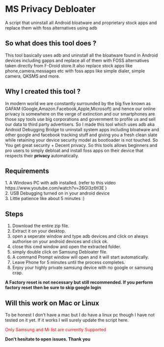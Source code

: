 # MS Privacy Debloater
A script that uninstall all Android bloatware and proprietary stock apps and replace them with foss alternatives using adb


<h2> So what does this tool does ? </h2>
 This tool basically uses adb and uninstall all the bloatware found in Android devices including gapps and replace all of them
 with FOSS alternatives taken directly from F-Droid store.It also replace stock apps like phone,camera,messages etc with foss apps 
 like simple dialer, simple camera, QKSMS and more.

<h2> Why I created this tool ? </h2>
 In modern world we are constantly surrounded by the big five known as GAFAM (Google,Amazon.Facebook,Apple,Microsoft) and hence
 our online privacy is somewhere on the verge of extinction and our smartphones are those spy tools use big corporations and
 government to profile us and sell our data to third party advertisers. So I made this tool which uses adb aka Android Debugging Bridge 
 to uninstall system apps including bloatware and other google and facebook tracking stuff and giving you a fresh clean slate while
 retaining your device security model as bootloader is not touched. So You get great security + Decent privacy. So this tools allows
 beginners and pro users to simply debloat and install foss apps on their device that respects their <strong> privacy </strong>
 automatically.
 
<h2> Requirements </h2>
 1. A Windows PC with adb installed. (refer to this video https://www.youtube.com/watch?v=26GI3z6tI3E )<br>
 2. USB Debugging turned on in your android device <br>
 3. Little patience like about 5 minutes :) <br>
 
<h2> Steps </h2>

1. Download the entire zip file.
2. Extract it on your desktop.
3. open a seperate window and type adb devices and click on always authorise on your android devices and click ok.
4. close this cmd window and open the extracted folder.
5. simply double click on Samsung Debloater file.
6. A command Prompt window will open and it will start automatically.
7. Leave Phone for 5 minutes until the process completes.
8. Enjoy your highly private samsung device with no google or samsung crap.

<strong> A Factory reset is not necessary but still recommended. If you perform factory reset then be sure to skip google login </strong>

<h2> Will this work on Mac or Linux </h2>
 To be honest I don't have a mac but I do have a linux pc though I have not tested on it yet.
 If it works I will surely update the script here.

<p style="color:red"> Only Samsung and Mi list are currently Supported </p>
 
<strong> Don't hesitate to open issues. Thank you </strong>
